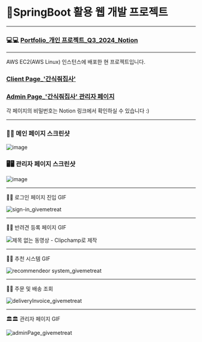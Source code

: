 # 🥝SpringBoot 활용 웹 개발 프로젝트
---
### 💻💻 [Portfolio_개인 프로젝트_Q3_2024_Notion](https://ethereal-guan-66b.notion.site/Portfolio_-_Q3_2024-241dd7802b7d470eb8e9d3a5e380eca5)
---
AWS EC2(AWS Linux) 인스턴스에 배포한 현 프로젝트입니다.

### [Client Page_'간식줘집사'](http://52.78.129.95/)

### [Admin Page_'간식줘집사' 관리자 페이지](http://52.78.129.95/admin/sign-in-view)

각 페이지의 비밀번호는 Notion 링크에서 확인하실 수 있습니다 :)

---

### 🐶🐶 메인 페이지 스크린샷
![image](https://github.com/user-attachments/assets/f89af297-d18a-4cd4-8204-0ddf4effa4eb)


### 🖥️🖥️ 관리자 페이지 스크린샷
![image](https://github.com/user-attachments/assets/619bf10d-fdf9-43c9-b261-304dd058e45c)

---

🛂🛂 로그인 페이지 진입 GIF

![sign-in_givemetreat](https://github.com/user-attachments/assets/6113fc8d-fc19-4eaf-864b-db47b616e33b)

---

🐶🐶 반려견 등록 페이지 GIF

![제목 없는 동영상 - Clipchamp로 제작](https://github.com/user-attachments/assets/01516b2c-de8d-4b17-984a-55fb2610a410)

---

🎁📌 추천 시스템 GIF

![recommendeor system_givemetreat](https://github.com/user-attachments/assets/e90b763d-2c7b-4d9b-823a-fe899dfd9efa)

---

🚛🚀 주문 및 배송 조회 

![deliveryInvoice_givemetreat](https://github.com/user-attachments/assets/5a157b3f-0b61-45a1-8af6-45d8496e90db)

---

🏛️🏛️ 관리자 페이지 GIF

![adminPage_givemetreat](https://github.com/user-attachments/assets/7fb8194b-3aef-42d5-8c61-095f771532d0)
